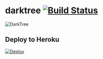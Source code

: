 # darktree [![Build Status](https://travis-ci.org/mogulla3/darktree.svg?branch=master)](https://travis-ci.org/mogulla3/darktree)

![DarkTree](https://raw.githubusercontent.com/mogulla3/darktree/master/darktree.png)

## Deploy to Heroku
[![Deploy](https://www.herokucdn.com/deploy/button.svg)](https://heroku.com/deploy?template=https://github.com/mogulla3/darktree)
